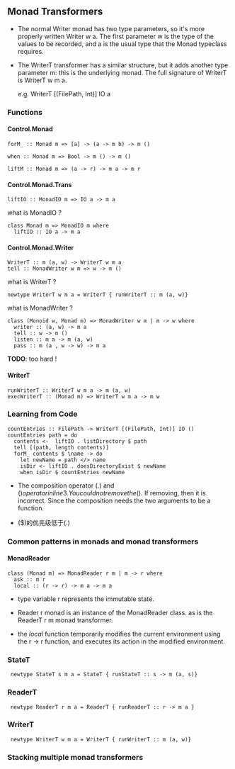 ## Monad Transformers

* The normal Writer monad has two type parameters, so it's more properly written Writer w a. The first parameter w is the type of the values to be recorded, and a is the usual type that the Monad typeclass requires.

* The WriterT transformer has a similar structure, but it adds another type parameter m: this is the underlying monad. The full signature of WriterT is WriterT w m a.

  e.g. WriterT [(FilePath, Int)] IO a

### Functions

#### Control.Monad

    forM_ :: Monad m => [a] -> (a -> m b) -> m ()

    when :: Monad m => Bool -> m () -> m ()

    liftM :: Monad m => (a -> r) -> m a -> m r

#### Control.Monad.Trans

    liftIO :: MonadIO m => IO a -> m a

what is MonadIO ?

    class Monad m => MonadIO m where
      liftIO :: IO a -> m a

#### Control.Monad.Writer

    WriterT :: m (a, w) -> WriterT w m a
    tell :: MonadWriter w m => w -> m ()

what is WriterT ?

    newtype WriterT w m a = WriterT { runWriterT :: m (a, w)}

what is MonadWriter ?

    class (Monoid w, Monad m) => MonadWriter w m | m -> w where
      writer :: (a, w) -> m a
      tell :: w -> m ()
      listen :: m a -> m (a, w)
      pass :: m (a , w -> w) -> m a

**TODO**: too hard !



#### WriterT

    runWriterT :: WriterT w m a -> m (a, w)
    execWriterT :: (Monad m) => WriterT w m a -> m w


### Learning from Code

    countEntries :: FilePath -> WriterT [(FilePath, Int)] IO ()
    countEntries path = do
      contents <-  liftIO . listDirectory $ path
      tell [(path, length contents)]
      forM_ contents $ \name -> do
        let newName = path </> name
        isDir <- liftIO . doesDirectoryExist $ newName
        when isDir $ countEntries newName

* The composition operator (.) and ($) operator in line 3.
You could not remove the ($). If removing, then it is incorrect. Since the composition needs the two arguments to be a function.

* ($)的优先级低于(.)

### Common patterns in monads and monad transformers

#### MonadReader

    class (Monad m) => MonadReader r m | m -> r where
      ask :: m r
      local :: (r -> r) -> m a -> m a

* type variable r represents the immutable state.
* Reader r monad is an instance of the MonadReader class. as is the ReaderT r m monad transformer.

* the *local* function temporarily modifies the current environment using the r -> r function, and executes its action in the modified environment.


### StateT

     newtype StateT s m a = StateT { runStateT :: s -> m (a, s)}

### ReaderT

     newtype ReaderT r m a = ReaderT { runReaderT :: r -> m a }

### WriterT

     newtype WriterT w m a = WriterT { runWriterT :: m (a, w)}


### Stacking multiple monad transformers
